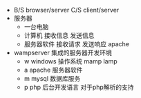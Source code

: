 * B/S browser/server  C/S client/server
* 服务器 
  * 一台电脑 
  * 计算机 接收信息 发送信息 
  * 服务器软件 接收请求 发送响应 apache
* wampserver 集成的服务器开发环境           
  * w windows  操作系统  mamp  lamp
  * a apache 服务器软件
  * m mysql  数据库服务
  * p php    后台开发语言 对于php解析的支持      
  